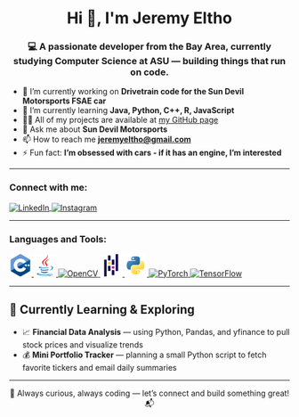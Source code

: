 <h1 align="center">Hi 👋, I'm Jeremy Eltho</h1>
<h3 align="center">💻 A passionate developer from the Bay Area, currently studying Computer Science at ASU — building things that run on code.</h3>

- 🔭 I’m currently working on **Drivetrain code for the Sun Devil Motorsports FSAE car**  
- 🌱 I’m currently learning **Java, Python, C++, R, JavaScript**  
- 👨‍💻 All of my projects are available at [my GitHub page](https://github.com/JeremyEltho)  
- 💬 Ask me about **Sun Devil Motorsports**  
- 📫 How to reach me **jeremyeltho@gmail.com**  
- ⚡ Fun fact: **I’m obsessed with cars - if it has an engine, I’m interested**

---

<h3 align="left">Connect with me:</h3>
<p align="left">
  <a href="https://linkedin.com/in/jeremyeltho" target="_blank">
    <img align="center" src="https://raw.githubusercontent.com/rahuldkjain/github-profile-readme-generator/master/src/images/icons/Social/linked-in-alt.svg" alt="LinkedIn" height="30" width="40" />
  </a>
  <a href="https://instagram.com/jeremyeltho" target="_blank">
    <img align="center" src="https://raw.githubusercontent.com/rahuldkjain/github-profile-readme-generator/master/src/images/icons/Social/instagram.svg" alt="Instagram" height="30" width="40" />
  </a>
</p>

---

<h3 align="left">Languages and Tools:</h3>
<p align="left">
  <a href="https://www.w3schools.com/cpp/" target="_blank" rel="noreferrer">
    <img src="https://raw.githubusercontent.com/devicons/devicon/master/icons/cplusplus/cplusplus-original.svg" alt="C++" width="40" height="40"/>
  </a>
  <a href="https://www.java.com" target="_blank" rel="noreferrer">
    <img src="https://raw.githubusercontent.com/devicons/devicon/master/icons/java/java-original.svg" alt="Java" width="40" height="40"/>
  </a>
  <a href="https://opencv.org/" target="_blank" rel="noreferrer">
    <img src="https://www.vectorlogo.zone/logos/opencv/opencv-icon.svg" alt="OpenCV" width="40" height="40"/>
  </a>
  <a href="https://pandas.pydata.org/" target="_blank" rel="noreferrer">
    <img src="https://raw.githubusercontent.com/devicons/devicon/2ae2a900d2f041da66e950e4d48052658d850630/icons/pandas/pandas-original.svg" alt="Pandas" width="40" height="40"/>
  </a>
  <a href="https://www.python.org" target="_blank" rel="noreferrer">
    <img src="https://raw.githubusercontent.com/devicons/devicon/master/icons/python/python-original.svg" alt="Python" width="40" height="40"/>
  </a>
  <a href="https://pytorch.org/" target="_blank" rel="noreferrer">
    <img src="https://www.vectorlogo.zone/logos/pytorch/pytorch-icon.svg" alt="PyTorch" width="40" height="40"/>
  </a>
  <a href="https://www.tensorflow.org" target="_blank" rel="noreferrer">
    <img src="https://www.vectorlogo.zone/logos/tensorflow/tensorflow-icon.svg" alt="TensorFlow" width="40" height="40"/>
  </a>
</p>

---

## 🌱 Currently Learning & Exploring

- 📈 **Financial Data Analysis** — using Python, Pandas, and yfinance to pull stock prices and visualize trends  
- 💰 **Mini Portfolio Tracker** — planning a small Python script to fetch favorite tickers and email daily summaries  

---

<p align="center">
  🚀 Always curious, always coding — let’s connect and build something great! 📬
</p>
